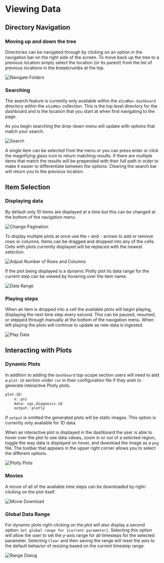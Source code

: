 # Viewing Data

## Directory Navigation
### Moving up and down the tree
Directories can be navigated through by clicking on an option in the navigation bar on the right side of the screen. To move back up the tree to a previous location simply select the location (or its parent) from the list of previous locations in the breadcrumbs at the top.

![Navigate Folders](img/nav_folders.png)

### Searching
The search feature is currently only available within the `eSimMon-dashboard` directory within the `eSimMon` collection. This is the top level directory for the dashboard and is the location that you start at when first navigating to the page.

As you begin searching the drop-down menu will update with options that match your search.

![Search](img/search.png)

A single item can be selected from the menu or you can press enter or click the magnifying glass icon to return matching results. If there are multiple items that match the results will be prepended with their full path in order to make it easier to differentiate between the options. Clearing the search bar will return you to the previous location.

## Item Selection
### Displaying data
By default only 10 items are displayed at a time but this can be changed at the bottom of the navigation menu.

![Change Pagination](img/pagination.png)

To display multiple plots at once use the `+` and `-` arrows to add or remove rows or columns. Items can be dragged and dropped into any of the cells. Cells with plots currently displayed will be replaced with the newest selection.

![Adjust Number of Rows and Columns](img/rows_cols.png)

If the plot being displayed is a dynamic Plotly plot its data range for the current step can be viewed by hovering over the item name.

![Data Range](img/data_range.png)

### Playing steps
When an item is dropped into a cell the available plots will begin playing, displaying the next time step every second. This can be paused, resumed, or stepped through manually at the bottom of the navigation menu. When left playing the plots will continue to update as new data is ingested.

![Play Data](img/steps.png)

## Interacting with Plots
### Dynamic Plots
In addition to adding the `dashboard` top-scope section users will need to add a `plot-1D` section under `run` in their configuration file if they wish to generate interactive Plotly plots.


```bash
plot-1D:
    x: psi
    data: xgc.diagnosis.1d
    output: plotly
```

If `output` is omitted the generated plots will be static images. This option is currently only available for 1D data.

When an interactive plot is displayed in the dashboard the user is able to hover over the plot to see data values, zoom in or out of a selected region, toggle the way data is displayed on hover, and download the image as a `png` file. The toolbar that appears in the upper right corner allows you to select the different options.

![Plotly Plots](img/plotly.png)

### Movies
A movie of all of the available time steps can be downloaded by right-clicking on the plot itself.

![Movie Download](img/movie.png)

### Global Data Range
For dynamic plots right-clicking on the plot will also display a second option: `Set global range for {current parameter}`. Selecting this option will allow the user to set the y-axis range for all timesteps for the selected parameter. Selecting `Clear` and then saving the range will reset the axis to the default behavior of resizing based on the current timestep range.

![Range Dialog](img/range_dialog.png)